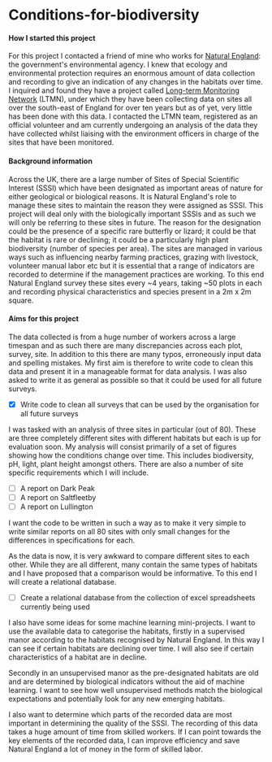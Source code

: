 # Conditions-for-biodiversity

#### How I started this project

For this project I contacted a friend of mine who works for [Natural England](https://www.gov.uk/government/organisations/natural-england): the government's environmental agency. I knew that ecology and environmental protection requires an enormous amount of data collection and recording to give an indication of any changes in the habitats over time. I inquired and found they have a project called [Long-term Monitoring Network](http://publications.naturalengland.org.uk/publication/4654364897050624) (LTMN), under which they have been collecting data on sites all over the south-east of England for over ten years but as of yet, very little has been done with this data. I contacted the LTMN team, registered as an official volunteer and am currently undergoing an analysis of the data they have collected whilst liaising with the environment officers in charge of the sites that have been monitored.

#### Background information

Across the UK, there are a large number of Sites of Special Scientific Interest (SSSI) which have been designated as important areas of nature for either geological or biological reasons. It is Natural England's role to manage these sites to maintain the reason they were assigned as SSSI. This project will deal only with the biologically important SSSIs and as such we will only be referring to these sites in future. The reason for the designation could be the presence of a specific rare butterfly or lizard; it could be that the habitat is rare or declining; it could be a particularly high plant biodiversity (number of species per area). The sites are managed in various ways such as influencing nearby farming practices, grazing with livestock, volunteer manual labor etc but it is essential that a range of indicators are recorded to determine if the management practices are working. To this end Natural England survey these sites every ~4 years, taking ~50 plots in each and recording physical characteristics and species present in a 2m x 2m square.

#### Aims for this project

The data collected is from a huge number of workers across a large timespan and as such there are many discrepancies across each plot, survey, site. In addition to this there are many typos, erroneously input data and spelling mistakes. My first aim is therefore to write code to clean this data and present it in a manageable format for data analysis. I was also asked to write it as general as possible so that it could be used for all future surveys.

- [x] Write code to clean all surveys that can be used by the organisation for all future surveys

I was tasked with an analysis of three sites in particular (out of 80). These are three completely different sites with different habitats but each is up for evaluation soon. My analysis will consist primarily of a set of figures showing how the conditions change over time. This includes biodiversity, pH, light, plant height amongst others. There are also a number of site specific requirements which I will include.

- [ ] A report on Dark Peak
- [ ] A report on Saltfleetby
- [ ] A report on Lullington

I want the code to be written in such a way as to make it very simple to write similar reports on all 80 sites with only small changes for the differences in specifications for each.

As the data is now, it is very awkward to compare different sites to each other. While they are all different, many contain the same types of habitats and I have proposed that a comparison would be informative. To this end I will create a relational database.

- [ ] Create a relational database from the collection of excel spreadsheets currently being used

I also have some ideas for some machine learning mini-projects. I want to use the available data to categorise the habitats, firstly in a supervised manor according to the habitats recognised by Natural England. In this way I can see if certain habitats are declining over time. I will also see if certain characteristics of a habitat are in decline. 

Secondly in an unsupervised manor as the pre-designated habitats are old and are determined by biological indicators without the aid of machine learning. I want to see how well unsupervised methods match the biological expectations and potentially look for any new emerging habitats. 

I also want to determine which parts of the recorded data are most important in determining the quality of the SSSI. The recording of this data takes a huge amount of time from skilled workers. If I can point towards the key elements of the recorded data, I can improve efficiency and save Natural England a lot of money in the form of skilled labor.
